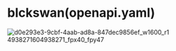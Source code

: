 # blckswan(openapi.yaml)
![d0e293e3-9cbf-4aab-ad8a-847dec9856ef_w1600_r1 4938271604938271_fpx40_fpy47](https://user-images.githubusercontent.com/114263485/193764109-4e0593c5-7226-40f3-a2b5-f3527587be71.svg)

